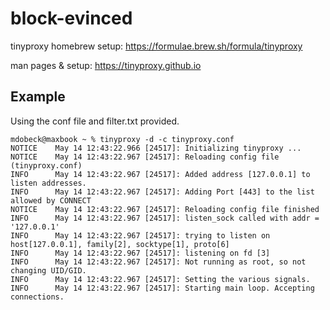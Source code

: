 # block-evinced
tinyproxy homebrew setup: https://formulae.brew.sh/formula/tinyproxy

man pages & setup: https://tinyproxy.github.io

## Example
Using the conf file and filter.txt provided.
```
mdobeck@maxbook ~ % tinyproxy -d -c tinyproxy.conf 
NOTICE    May 14 12:43:22.966 [24517]: Initializing tinyproxy ...
NOTICE    May 14 12:43:22.967 [24517]: Reloading config file (tinyproxy.conf)
INFO      May 14 12:43:22.967 [24517]: Added address [127.0.0.1] to listen addresses.
INFO      May 14 12:43:22.967 [24517]: Adding Port [443] to the list allowed by CONNECT
NOTICE    May 14 12:43:22.967 [24517]: Reloading config file finished
INFO      May 14 12:43:22.967 [24517]: listen_sock called with addr = '127.0.0.1'
INFO      May 14 12:43:22.967 [24517]: trying to listen on host[127.0.0.1], family[2], socktype[1], proto[6]
INFO      May 14 12:43:22.967 [24517]: listening on fd [3]
INFO      May 14 12:43:22.967 [24517]: Not running as root, so not changing UID/GID.
INFO      May 14 12:43:22.967 [24517]: Setting the various signals.
INFO      May 14 12:43:22.967 [24517]: Starting main loop. Accepting connections.
```


